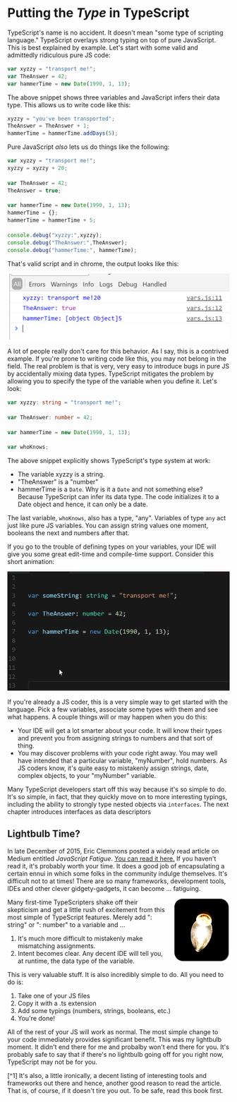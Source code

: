 # Putting the *Type* in TypeScript

TypeScript's name is no accident. It doesn't mean "some type of scripting language." TypeScript overlays strong typing on top of pure JavaScript. This is best explained by example. Let's start with some valid and admittedly ridiculous pure JS code:

```javascript
var xyzzy = "transport me!";
var TheAnswer = 42;
var hammerTime = new Date(1990, 1, 13);
```
The above snippet shows three variables and JavaScript infers their data type. This allows us to write code like this:
```javascript
xyzzy = "you've been transported";
TheAnswer = TheAnswer + 1;
hammerTime = hammerTime.addDays(5);
```
Pure JavaScript *also* lets us do things like the following:
```javascript
var xyzzy = "transport me!";
xyzzy = xyzzy + 20;

var TheAnswer = 42;
TheAnswer = true;

var hammerTime = new Date(1990, 1, 13);
hammerTime = {};
hammerTime = hammerTime + 5;

console.debug("xyzzy:",xyzzy);
console.debug("TheAnswer:",TheAnswer);
console.debug("hammerTime:", hammerTime);
```
That's valid script and in chrome, the output looks like this:

![Nonsensical But Allowed Variable Assignments](/assets/ch04_nonsenseVars.PNG "blah")

A lot of people really don't care for this behavior. As I say, this is a contrived example. If you're prone to writing code like this, you may not belong in the field. The real problem is that is very, very easy to introduce bugs in pure JS by accidentally mixing data types. TypeScript mitigates the problem by allowing you to specify the type of the variable when you define it. Let's look:

```typescript
var xyzzy: string = "transport me!";

var TheAnswer: number = 42;

var hammerTime = new Date(1990, 1, 13);

var whoKnows;
```
The above snippet explicitly shows TypeScript's type system at work:
- The variable xyzzy is a string.
- "TheAnswer" is a "number"
- hammerTime is a `Date`. Why is it a `Date` and not something else? Because TypeScript can infer its data type. The code initializes it to a Date object and hence, it can only be a date.

 The last variable, `whoKnows`, also has a type, "any". Variables of type `any` act just like pure JS variables. You can assign string values one moment, booleans the next and numbers after that. 

 If you go to the trouble of defining types on your variables, your IDE will give you some great edit-time and compile-time support. Consider this short animation:

![short animation](/assets/video/ch04_strongTypingExampleVideo/ch04_strongTypingExampleVideo.gif "short animation")
 
 If you're already a JS coder, this is a very simple way to get started with the language. Pick a few variables, associate some types with them and see what happens. A couple things will or may happen when  you do this:
 - Your IDE will get a lot smarter about your code. It will know their types and prevent you from assigning strings to numbers and that sort of thing.
 - You may discover problems with your code right away. You may well have intended that a particular variable, "myNumber", hold numbers. As JS coders know, it's quite easy to mistakenly assign strings, date, complex objects, to your "myNumber" variable. 

Many TypeScript developers start off this way because it's so simple to do. It's so simple, in fact, that they quickly move on to more interesting typings, including the ability to strongly type nested objects via `interfaces`. The next chapter introduces interfaces as data descriptors

## Lightbulb Time?

In late December of 2015, Eric Clemmons posted a widely read article on Medium entitled _JavaScript Fatigue_. [You can read it here.](https://medium.com/@ericclemmons/javascript-fatigue-48d4011b6fc4#.3jytn61rs) If you haven't read it, it's probably worth your time. It does a good job of encapsulating a certain ennui in which some folks in the community indulge themselves. It's difficult not to at times! There are so many frameworks, development tools, IDEs and other clever gidgety-gadgets, it can become ... fatiguing.

<div style="float:right; width:25%; padding-left: 15px;";>
<img src="assets/lightbulb.png"/>
</div>

Many first-time TypeScripters shake off their skepticism and get a little rush of excitement from this most simple of TypeScript features. Merely add ": string" or ": number" to a variable and ...
1) It's much more difficult to mistakenly make mismatching assignments.
2) Intent becomes clear. Any decent IDE will tell you, at runtime, the data type of the variable. 

This is very valuable stuff. It is also incredibly simple to do. All you need to do is:
1) Take one of your JS files
2) Copy it with a .ts extension
3) Add some typings (numbers, strings, booleans, etc.)
4) You're done!

All of the rest of your JS will work as normal. The most simple change to your code immediately provides significant benefit. This was my lightbulb moment. It didn't end there for me and probalby won't end there for you. It's probably safe to say that if there's no lightbulb going off for you right now, TypeScript may not be for you.


[^1] It's also, a little ironically, a decent listing of interesting tools and frameworks out there and hence, another good reason to read the article. That is, of course, if it doesn't tire you out. To be safe, read this book first.


